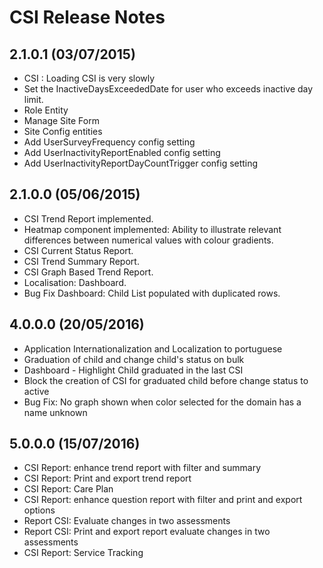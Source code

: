 # CSI Release Notes

## 2.1.0.1 (03/07/2015)
* CSI : Loading CSI is very slowly
* Set the InactiveDaysExceededDate for user who exceeds inactive day limit.
* Role Entity
* Manage Site Form
* Site Config entities
* Add UserSurveyFrequency config setting
* Add UserInactivityReportEnabled config setting
* Add UserInactivityReportDayCountTrigger config setting 

## 2.1.0.0 (05/06/2015)
* CSI Trend Report implemented.
* Heatmap component implemented: Ability to illustrate relevant differences between numerical values with colour gradients.
* CSI Current Status Report.
* CSI Trend Summary Report.
* CSI Graph Based Trend Report.
* Localisation: Dashboard. 
* Bug Fix Dashboard: Child List populated with duplicated rows.

## 4.0.0.0 (20/05/2016)
* Application Internationalization and Localization to portuguese
* Graduation of child and change child's status on bulk
* Dashboard - Highlight Child graduated in the last CSI
* Block the creation of CSI for graduated child before change status to active
* Bug Fix: No graph shown when color selected for the domain has a name unknown

## 5.0.0.0 (15/07/2016)
* CSI Report: enhance trend report with filter and summary
* CSI Report: Print and export trend report
* CSI Report: Care Plan 
* CSI Report: enhance question report with filter and print and export options
* Report CSI: Evaluate changes in two assessments
* Report CSI: Print and export report evaluate changes in two assessments
* CSI Report: Service Tracking